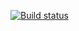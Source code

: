 [![Build status](https://ci.appveyor.com/api/projects/status/tndnkuq4stbqedxn?svg=true)](https://ci.appveyor.com/project/ElizavetaKhmel/api-ci-c2rfw)
